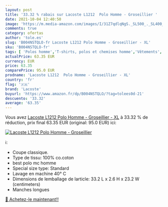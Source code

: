 ```yaml
---
layout: post
title: '33.32 % rabais sur Lacoste L1212  Polo Homme - Groseillier '
date: 2021-10-04 12:40:50
image: 'https://m.media-amazon.com/images/I/31Z7qdlqNgS._SL500_._SL400_.jpg'
comments: true
category: ofertas
author: 'tole.es'
slug: 'B004NSTQLO-fr Lacoste L1212 Polo Homme - Groseillier - XL'
sku: 'B004NSTQLO-fr'
tags: [ 'Polos homme','T-shirts, polos et chemises homme','Vêtements','Vêtements homme','lacoste', ]
actualPrice: 63.35 EUR
currency: EUR
price: 63.35
comparePrice: 95.0 EUR
prodname: 'Lacoste L1212  Polo Homme - Groseillier - XL'
country: 'fr'
flag: '🇫🇷'
brand: 'Lacoste'
buyurl: 'https://www.amazon.fr/dp/B004NSTQLO/?tag=tolees0d-21'
descuento: '33.32'
average: '63.35'
---
```


Vous avez [Lacoste L1212  Polo Homme - Groseillier - XL](https://www.amazon.fr/dp/B004NSTQLO/?tag=tolees0d-21)  à  33.32 % de réduction, prix final  63.35 EUR (original: 95.0 EUR) ici:

[![Lacoste L1212  Polo Homme - Groseillier ](https://m.media-amazon.com/images/I/31Z7qdlqNgS._SL500_._SL400_.jpg)](https://www.amazon.fr/dp/B004NSTQLO/?tag=tolees0d-21)

ℹ️:

- Coupe classique.
- Type de tissu: 100% co.coton
- best polo mc homme
- Special size type: Standard
- Lavage en machine 40° C
- Dimensions de lemballage de larticle: 33.2 L x 2.6 H x 23.2 W (centimeters)
- Manches longues

[🛒 Achetez-le maintenant!!](https://www.amazon.fr/dp/B004NSTQLO/?tag=tolees0d-21)

